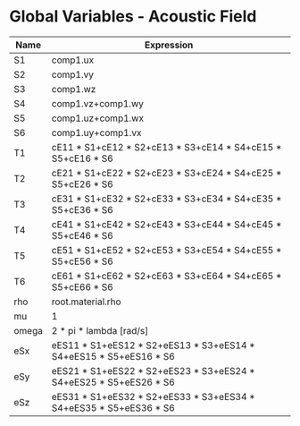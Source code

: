 # Global Variables - Acoustic Field

| Name  | Expression                                                   |
| ----- | ------------------------------------------------------------ |
| S1    | comp1.ux                                                     |
| S2    | comp1.vy                                                     |
| S3    | comp1.wz                                                     |
| S4    | comp1.vz+comp1.wy                                            |
| S5    | comp1.uz+comp1.wx                                            |
| S6    | comp1.uy+comp1.vx                                            |
| T1    | cE11 * S1+cE12 * S2+cE13 * S3+cE14 * S4+cE15 * S5+cE16 * S6  |
| T2    | cE21 * S1+cE22 * S2+cE23 * S3+cE24 * S4+cE25 * S5+cE26 * S6  |
| T3    | cE31 * S1+cE32 * S2+cE33 * S3+cE34 * S4+cE35 * S5+cE36 * S6  |
| T4    | cE41 * S1+cE42 * S2+cE43 * S3+cE44 * S4+cE45 * S5+cE46 * S6  |
| T5    | cE51 * S1+cE52 * S2+cE53 * S3+cE54 * S4+cE55 * S5+cE56 * S6  |
| T6    | cE61 * S1+cE62 * S2+cE63 * S3+cE64 * S4+cE65 * S5+cE66 * S6  |
| rho   | root.material.rho                                            |
| mu    | 1                                                            |
| omega | 2 * pi * lambda [rad/s]                                      |
| eSx   | eES11 * S1+eES12 * S2+eES13 * S3+eES14 * S4+eES15 * S5+eES16 * S6 |
| eSy   | eES21 * S1+eES22 * S2+eES23 * S3+eES24 * S4+eES25 * S5+eES26 * S6 |
| eSz   | eES31 * S1+eES32 * S2+eES33 * S3+eES34 * S4+eES35 * S5+eES36 * S6 |